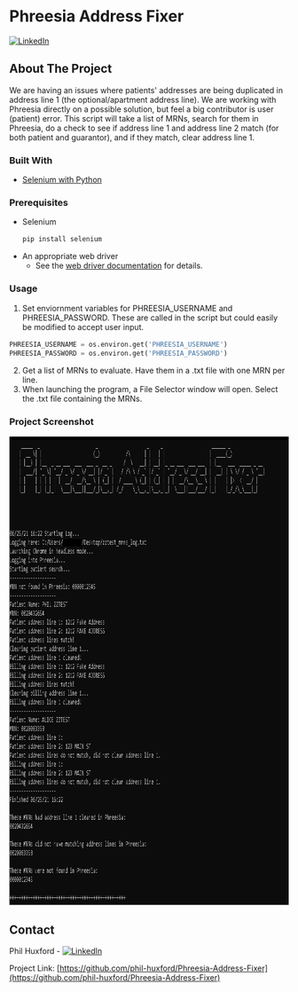 # Phreesia Address Fixer


[![LinkedIn][linkedin-shield]][linkedin-url]




<!-- ABOUT THE PROJECT -->
## About The Project

We are having an issues where patients' addresses are being duplicated in address line 1 (the optional/apartment address line). We are working with Phreesia directly on a possible solution, but feel a big contributor is user (patient) error. This script will take a list of MRNs, search for them in Phreesia, do a check to see if address line 1 and address line 2 match (for both patient and guarantor), and if they match, clear address line 1.


### Built With

* [Selenium with Python](https://selenium-python.readthedocs.io/index.html)




### Prerequisites

* Selenium
  ```sh
  pip install selenium
  ```
* An appropriate web driver
  * See the [web driver documentation](https://www.selenium.dev/documentation/en/webdriver/driver_requirements/) for details.

### Usage

1. Set enviornment variables for PHREESIA_USERNAME and PHREESIA_PASSWORD. These are called in the script but could easily be modified to accept user input. 
  ``` python
  PHREESIA_USERNAME = os.environ.get('PHREESIA_USERNAME')
  PHREESIA_PASSWORD = os.environ.get('PHREESIA_PASSWORD')
  ```
2. Get a list of MRNs to evaluate. Have them in a .txt file with one MRN per line.
3. When launching the program, a File Selector window will open. Select the .txt file containing the MRNs.

### Project Screenshot

<p align="left">
  <a href="https://github.com/phil-huxford/Phreesia-Address-Fixer">
    <img src="images/screenshot.png" alt="Screenshot" width="962" height="845">
  </a>
</p>

 
## Contact

Phil Huxford - [![LinkedIn][linkedin-shield]][linkedin-url]

Project Link: [https://github.com/phil-huxford/Phreesia-Address-Fixer](https://github.com/phil-huxford/Phreesia-Address-Fixer)


[linkedin-shield]: https://img.shields.io/badge/-LinkedIn-black.svg?style=for-the-badge&logo=linkedin&colorB=555
[linkedin-url]: https://www.linkedin.com/in/phillip-huxford/
